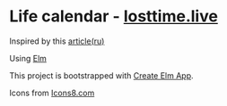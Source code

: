 # Life calendar - [losttime.live](https://losttime.live/)

Inspired by this [article(ru)](https://medium.com/design-productivity/%D0%BA%D0%B0%D0%BB%D0%B5%D0%BD%D0%B4%D0%B0%D1%80%D1%8C-%D0%B6%D0%B8%D0%B7%D0%BD%D0%B8-fac1327d676c)

Using [Elm](http://elm-lang.org/)

This project is bootstrapped with [Create Elm App](https://github.com/halfzebra/create-elm-app).

Icons from [Icons8.com](https://icons8.com)
